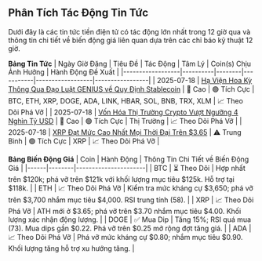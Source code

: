 ## Phân Tích Tác Động Tin Tức
Dưới đây là các tin tức tiền điện tử có tác động lớn nhất trong 12 giờ qua và thông tin chi tiết về biến động giá liên quan dựa trên các chỉ báo kỹ thuật 12 giờ.

**Bảng Tin Tức**
| Ngày Giờ Đăng | Tiêu Đề | Tác Động | Tâm Lý | Coin(s) Chịu Ảnh Hưởng | Hành Động Đề Xuất |
|------------------|----------|--------|-----------|------------------|-----------------|
| 2025-07-18 | [Hạ Viện Hoa Kỳ Thông Qua Đạo Luật GENIUS về Quy Định Stablecoin](https://economictimes.com/markets/cryptocurrency/bitcoin-crosses-120k-on-us-crypto-bill-boost-dogecoin-hedera-rally-over-15/articleshow/122757748.cms) | 🚨 Cao | 🟢 Tích Cực | BTC, ETH, XRP, DOGE, ADA, LINK, HBAR, SOL, BNB, TRX, XLM | 📈 Theo Dõi Phá Vỡ |
| 2025-07-18 | [Vốn Hóa Thị Trường Crypto Vượt Ngưỡng 4 Nghìn Tỷ USD](https://www.tradingview.com/news/cryptonews:379054170094b:0-why-is-crypto-up-today-july-18-2025/) | 🚨 Cao | 🟢 Tích Cực | Thị Trường | 📈 Theo Dõi Phá Vỡ |
| 2025-07-18 | [XRP Đạt Mức Cao Nhất Mọi Thời Đại Trên $3.65](https://www.tradingview.com/news/cryptonews:6f466ccff094b:0-live-crypto-news-today-latest-updates-for-july-18-2025-xrp-hits-all-time-high-above-3-6-eth-trades-at-3-6k-as-crypto-bills-clear-house/) | ⚠️ Trung Bình | 🟢 Tích Cực | XRP | 📈 Theo Dõi Phá Vỡ |

**Bảng Biến Động Giá**
| Coin | Hành Động | Thông Tin Chi Tiết về Biến Động Giá |
|------|--------|----------------------|
| BTC | ⏳ Theo Dõi | Hợp nhất trên $120k; phá vỡ trên $121k với khối lượng mục tiêu $125k. Hỗ trợ tại $118k. |
| ETH | 📈 Theo Dõi Phá Vỡ | Kiểm tra mức kháng cự $3,650; phá vỡ trên $3,700 nhắm mục tiêu $4,000. RSI trung tính (58). |
| XRP | 📈 Theo Dõi Phá Vỡ | ATH mới ở $3.65; phá vỡ trên $3.70 nhắm mục tiêu $4.00. Khối lượng xác nhận động lượng. |
| DOGE | ✅ Mua Dip | Tăng 15%; RSI quá mua (73). Mua dips gần $0.22. Phá vỡ trên $0.25 mở rộng đợt tăng giá. |
| ADA | 📈 Theo Dõi Phá Vỡ | Phá vỡ mức kháng cự $0.80; nhắm mục tiêu $0.90. Khối lượng tăng hỗ trợ xu hướng tăng. |